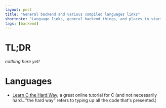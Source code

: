 ```yaml
---
layout: post
title: "General backend and various compiled languages links"
shortnote: "Language links, general backend things, and places to start getting a sense of backend computing."
tags: [backend]
---
```


# TL;DR
*nothing here yet!*

# Languages
* [Learn C the Hard Way](http://c.learncodethehardway.org/book/), a great online tutorial for C (and not necessarily hard..."the hard way" refers to typing up all the code that's presented.)
